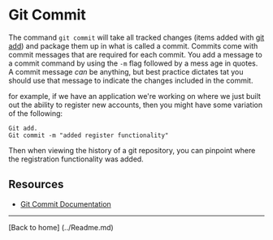 # Git Commit
The command `git commit` will take all tracked changes (items added with [git add](./add.md)) and package them up in what is called a commit.
Commits come with commit messages that are required for each commit. You add a message to a commit command by using the `-m` flag followed by a mess age in quotes.
A commit message _can_ be anything, but best practice dictates tat you should use that message to indicate the changes included in the commit.

for example, if we have an application we're working on where we just built out the ability to register new accounts, then you might have some variation of the following:
```
Git add. 
Git commit -m "added register functionality"
```
Then when viewing the history of a git repository, you can pinpoint where the registration functionality was added.

## Resources 
- [Git Commit Documentation](https://git-scm.com/docs/git-commit)
---
[Back to home] (../Readme.md)
